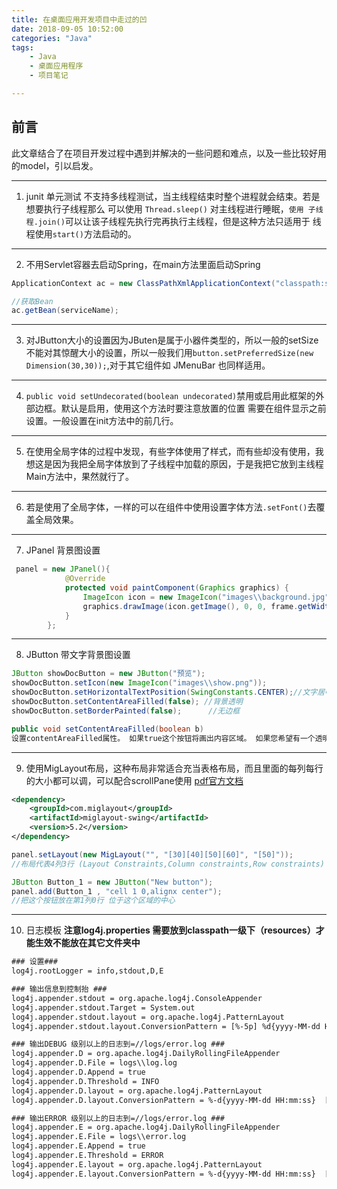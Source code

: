 ```yaml
---
title: 在桌面应用开发项目中走过的凹
date: 2018-09-05 10:52:00
categories: "Java"
tags:
	- Java
	- 桌面应用程序
	- 项目笔记

---
```


## 前言
此文章结合了在项目开发过程中遇到并解决的一些问题和难点，以及一些比较好用的model，引以启发。

<!--more-->

----------
1. junit 单元测试 不支持多线程测试，当主线程结束时整个进程就会结束。若是想要执行子线程那么 可以使用 ` Thread.sleep() ` 对主线程进行睡眠，`使用 子线程.join()`可以让该子线程先执行完再执行主线程，但是这种方法只适用于 线程使用`start()`方法启动的。


----------


2. 不用Servlet容器去启动Spring，在main方法里面启动Spring
```java
ApplicationContext ac = new ClassPathXmlApplicationContext("classpath:spring/spring-dao.xml", "classpath:spring/spring-service.xml" );

//获取Bean
ac.getBean(serviceName);
```

----------


3. 对JButton大小的设置因为JButen是属于小器件类型的，所以一般的setSize不能对其惊醒大小的设置，所以一般我们用`button.setPreferredSize(new Dimension(30,30));`,对于其它组件如 JMenuBar 也同样适用。

----------

4. `public void setUndecorated(boolean undecorated)`禁用或启用此框架的外部边框。默认是启用，使用这个方法时要注意放置的位置 需要在组件显示之前设置。一般设置在init方法中的前几行。

----------


5. 在使用全局字体的过程中发现，有些字体使用了样式，而有些却没有使用，我想这是因为我把全局字体放到了子线程中加载的原因，于是我把它放到主线程Main方法中，果然就行了。

----------

6. 若是使用了全局字体，一样的可以在组件中使用设置字体方法`.setFont()`去覆盖全局效果。

----------


7. JPanel 背景图设置 
```java
 panel = new JPanel(){
            @Override
            protected void paintComponent(Graphics graphics) {
                ImageIcon icon = new ImageIcon("images\\background.jpg");
                graphics.drawImage(icon.getImage(), 0, 0, frame.getWidth(), frame.getHeight(), frame);
            }
        };
```

----------


8. JButton 带文字背景图设置 
```java
JButton showDocButton = new JButton("预览");
showDocButton.setIcon(new ImageIcon("images\\show.png"));
showDocButton.setHorizontalTextPosition(SwingConstants.CENTER);//文字居中
showDocButton.setContentAreaFilled(false); //背景透明
showDocButton.setBorderPainted(false);		//无边框

public void setContentAreaFilled(boolean b)
设置contentAreaFilled属性。 如果true这个按钮将画出内容区域。 如果您希望有一个透明按钮，例如仅图标按钮，那么您应该将其设置为false 。 不要使用setOpaque(false) 。
```

----------


9. 使用MigLayout布局，这种布局非常适合充当表格布局，而且里面的每列每行的大小都可以调，可以配合scrollPane使用
[pdf官方文档](http://www.miglayout.com/QuickStart.pdf)
```xml
<dependency>
    <groupId>com.miglayout</groupId>
    <artifactId>miglayout-swing</artifactId>
    <version>5.2</version>
</dependency>
```
```java
panel.setLayout(new MigLayout("", "[30][40][50][60]", "[50]"));
//布局代表4列3行 (Layout Constraints,Column constraints,Row constraints)

JButton Button_1 = new JButton("New button");
panel.add(Button_1 , "cell 1 0,alignx center");
//把这个按钮放在第1列0行 位于这个区域的中心
```

----------

10. 日志模板
**注意log4j.properties 需要放到classpath一级下（resources）才能生效不能放在其它文件夹中**
```xml
### 设置###
log4j.rootLogger = info,stdout,D,E

### 输出信息到控制抬 ###
log4j.appender.stdout = org.apache.log4j.ConsoleAppender
log4j.appender.stdout.Target = System.out
log4j.appender.stdout.layout = org.apache.log4j.PatternLayout
log4j.appender.stdout.layout.ConversionPattern = [%-5p] %d{yyyy-MM-dd HH:mm:ss,SSS} method:%l%n%m%n

### 输出DEBUG 级别以上的日志到=//logs/error.log ###
log4j.appender.D = org.apache.log4j.DailyRollingFileAppender
log4j.appender.D.File = logs\\log.log
log4j.appender.D.Append = true
log4j.appender.D.Threshold = INFO
log4j.appender.D.layout = org.apache.log4j.PatternLayout
log4j.appender.D.layout.ConversionPattern = %-d{yyyy-MM-dd HH:mm:ss}  [ %t:%r ] - [ %p ]  %m%n

### 输出ERROR 级别以上的日志到=//logs/error.log ###
log4j.appender.E = org.apache.log4j.DailyRollingFileAppender
log4j.appender.E.File = logs\\error.log
log4j.appender.E.Append = true
log4j.appender.E.Threshold = ERROR
log4j.appender.E.layout = org.apache.log4j.PatternLayout
log4j.appender.E.layout.ConversionPattern = %-d{yyyy-MM-dd HH:mm:ss}  [ %t:%r ] - [ %p ]  %m%n
```